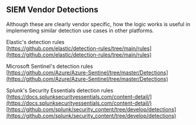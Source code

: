 ## SIEM Vendor Detections
Although these are clearly vendor specific, how the logic works is useful in implementing similar detection use cases in other platforms.

Elastic's detection rules <br />
[https://github.com/elastic/detection-rules/tree/main/rules](https://github.com/elastic/detection-rules/tree/main/rules)

Microsoft Sentinel's detection rules <br />
[https://github.com/Azure/Azure-Sentinel/tree/master/Detections](https://github.com/Azure/Azure-Sentinel/tree/master/Detections)

Splunk's Security Essentials detection rules <br />
[https://docs.splunksecurityessentials.com/content-detail/](https://docs.splunksecurityessentials.com/content-detail/) <br />
[https://github.com/splunk/security_content/tree/develop/detections](https://github.com/splunk/security_content/tree/develop/detections)
